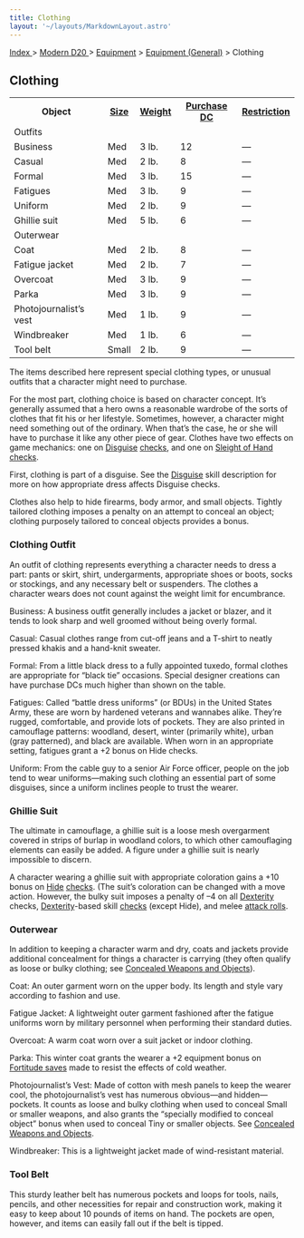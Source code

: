 ```yaml
---
title: Clothing
layout: '~/layouts/MarkdownLayout.astro'
---
```


[ Index ](/) > [ Modern D20 ](/modern.d20.srd) > [Equipment](/modern.d20.srd/equipment) > [Equipment (General)](/modern.d20.srd/equipment/equipment.general) > Clothing

## Clothing


<table> <tr> <th>Object</th> <th><a href="/modern.d20.srd/equipment/equipment.general">Size</a></th> <th><a href="/modern.d20.srd/equipment/equipment.general">Weight</a></th> <th><a href="/modern.d20.srd/equipment/equipment.general">Purchase DC</a></th> <th><a href="/modern.d20.srd/equipment/equipment.general">Restriction</a></th> </tr> <tr class="shaded"><td colspan="5"> Outfits </td></tr> <tr><td> Business</td><td> Med</td><td> 3 lb.</td><td> 12</td><td> — </td></tr> <tr><td> Casual</td><td> Med</td><td> 2 lb.</td><td> 8</td><td> — </td></tr> <tr><td> Formal</td><td> Med</td><td> 3 lb.</td><td> 15</td><td> — </td></tr> <tr><td> Fatigues</td><td> Med</td><td> 3 lb.</td><td> 9</td><td> — </td></tr> <tr><td> Uniform</td><td> Med</td><td> 2 lb.</td><td> 9</td><td> — </td></tr> <tr><td> Ghillie suit</td><td> Med</td><td> 5 lb.</td><td> 6</td><td> — </td></tr> <tr class="shaded"><td colspan="5"> Outerwear </td></tr> <tr><td> Coat</td><td> Med</td><td> 2 lb.</td><td> 8</td><td> — </td></tr> <tr><td> Fatigue jacket</td><td> Med</td><td> 2 lb.</td><td> 7</td><td> — </td></tr> <tr><td> Overcoat</td><td> Med</td><td> 3 lb.</td><td> 9</td><td> — </td></tr> <tr><td> Parka</td><td> Med</td><td> 3 lb.</td><td> 9</td><td> — </td></tr> <tr><td> Photojournalist’s vest</td><td> Med</td><td> 1 lb.</td><td> 9</td><td> — </td></tr> <tr><td> Windbreaker</td><td> Med</td><td> 1 lb.</td><td> 6</td><td> — </td></tr> <tr><td> Tool belt</td><td> Small</td><td> 2 lb.</td><td> 9</td><td> — </td></tr> </table>


The items described here represent special clothing types, or unusual outfits
that a character might need to purchase.

For the most part, clothing choice is based on character concept. It’s
generally assumed that a hero owns a reasonable wardrobe of the sorts of
clothes that fit his or her lifestyle. Sometimes, however, a character might
need something out of the ordinary. When that’s the case, he or she will have
to purchase it like any other piece of gear. Clothes have two effects on game
mechanics: one on [Disguise](/modern.d20.srd/skills/disguise)
[checks](/modern.d20.srd/skills/skill.basics.php#skill), and one on [Sleight of Hand](/modern.d20.srd/skills/sleight.of.hand)
[checks](/modern.d20.srd/skills/skill.basics.php#skill).

First, clothing is part of a disguise. See the
[Disguise](/modern.d20.srd/skills/disguise) skill description for more on how
appropriate dress affects Disguise checks.

Clothes also help to hide firearms, body armor, and small objects. Tightly
tailored clothing imposes a penalty on an attempt to conceal an object;
clothing purposely tailored to conceal objects provides a bonus.

### Clothing Outfit

An outfit of clothing represents everything a character needs to dress a part:
pants or skirt, shirt, undergarments, appropriate shoes or boots, socks or
stockings, and any necessary belt or suspenders. The clothes a character wears
does not count against the weight limit for encumbrance.

Business: A business outfit generally includes a jacket or blazer, and it
tends to look sharp and well groomed without being overly formal.

Casual: Casual clothes range from cut-off jeans and a T-shirt to neatly
pressed khakis and a hand-knit sweater.

Formal: From a little black dress to a fully appointed tuxedo, formal clothes
are appropriate for “black tie” occasions. Special designer creations can have
purchase DCs much higher than shown on the table.

Fatigues: Called “battle dress uniforms” (or BDUs) in the United States Army,
these are worn by hardened veterans and wannabes alike. They’re rugged,
comfortable, and provide lots of pockets. They are also printed in camouflage
patterns: woodland, desert, winter (primarily white), urban (gray patterned),
and black are available. When worn in an appropriate setting, fatigues grant a
+2 bonus on Hide checks.

Uniform: From the cable guy to a senior Air Force officer, people on the job
tend to wear uniforms—making such clothing an essential part of some
disguises, since a uniform inclines people to trust the wearer.

### Ghillie Suit

The ultimate in camouflage, a ghillie suit is a loose mesh overgarment covered
in strips of burlap in woodland colors, to which other camouflaging elements
can easily be added. A figure under a ghillie suit is nearly impossible to
discern.

A character wearing a ghillie suit with appropriate coloration gains a +10
bonus on [Hide](/modern.d20.srd/skills/hide)
[checks](/modern.d20.srd/skills/skill.basics.php#skill). (The suit’s
coloration can be changed with a move action. However, the bulky suit imposes
a penalty of –4 on all [Dexterity](/modern.d20.srd/basics/ability.scores)
checks, [Dexterity](/modern.d20.srd/skills/hide)-based skill
[checks](/modern.d20.srd/skills/skill.basics.php#skill) (except Hide), and
melee [attack rolls](/modern.d20.srd/combat/attack.roll).

### Outerwear

In addition to keeping a character warm and dry, coats and jackets provide
additional concealment for things a character is carrying (they often qualify
as loose or bulky clothing; see [Concealed Weapons and Objects](/modern.d20.srd/equipment/concealed.weapons.objects)).

Coat: An outer garment worn on the upper body. Its length and style vary
according to fashion and use.

Fatigue Jacket: A lightweight outer garment fashioned after the fatigue
uniforms worn by military personnel when performing their standard duties.

Overcoat: A warm coat worn over a suit jacket or indoor clothing.

Parka: This winter coat grants the wearer a +2 equipment bonus on [Fortitude saves](/modern.d20.srd/basics/saving.throws) made to resist the effects of
cold weather.

Photojournalist’s Vest: Made of cotton with mesh panels to keep the wearer
cool, the photojournalist’s vest has numerous obvious—and hidden—pockets. It
counts as loose and bulky clothing when used to conceal Small or smaller
weapons, and also grants the “specially modified to conceal object” bonus when
used to conceal Tiny or smaller objects. See [Concealed Weapons and Objects](/modern.d20.srd/equipment/concealed.weapons.objects).

Windbreaker: This is a lightweight jacket made of wind-resistant material.

### Tool Belt

This sturdy leather belt has numerous pockets and loops for tools, nails,
pencils, and other necessities for repair and construction work, making it
easy to keep about 10 pounds of items on hand. The pockets are open, however,
and items can easily fall out if the belt is tipped.

